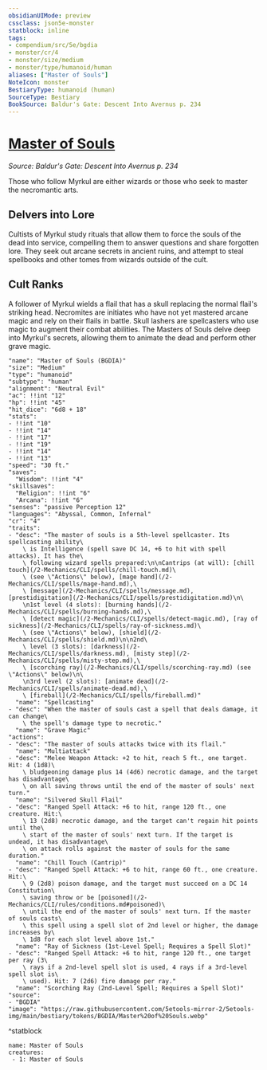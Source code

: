 ```yaml
---
obsidianUIMode: preview
cssclass: json5e-monster
statblock: inline
tags:
- compendium/src/5e/bgdia
- monster/cr/4
- monster/size/medium
- monster/type/humanoid/human
aliases: ["Master of Souls"]
NoteIcon: monster
BestiaryType: humanoid (human)
SourceType: Bestiary
BookSource: Baldur's Gate: Descent Into Avernus p. 234
---
```

# [Master of Souls](2-Mechanics\CLI\bestiary\humanoid/master-of-souls-bgdia.md)
*Source: Baldur's Gate: Descent Into Avernus p. 234*  

Those who follow Myrkul are either wizards or those who seek to master the necromantic arts.

## Delvers into Lore

Cultists of Myrkul study rituals that allow them to force the souls of the dead into service, compelling them to answer questions and share forgotten lore. They seek out arcane secrets in ancient ruins, and attempt to steal spellbooks and other tomes from wizards outside of the cult.

## Cult Ranks

A follower of Myrkul wields a flail that has a skull replacing the normal flail's striking head. Necromites are initiates who have not yet mastered arcane magic and rely on their flails in battle. Skull lashers are spellcasters who use magic to augment their combat abilities. The Masters of Souls delve deep into Myrkul's secrets, allowing them to animate the dead and perform other grave magic.

```statblock
"name": "Master of Souls (BGDIA)"
"size": "Medium"
"type": "humanoid"
"subtype": "human"
"alignment": "Neutral Evil"
"ac": !!int "12"
"hp": !!int "45"
"hit_dice": "6d8 + 18"
"stats":
- !!int "10"
- !!int "14"
- !!int "17"
- !!int "19"
- !!int "14"
- !!int "13"
"speed": "30 ft."
"saves":
  "Wisdom": !!int "4"
"skillsaves":
  "Religion": !!int "6"
  "Arcana": !!int "6"
"senses": "passive Perception 12"
"languages": "Abyssal, Common, Infernal"
"cr": "4"
"traits":
- "desc": "The master of souls is a 5th-level spellcaster. Its spellcasting ability\
    \ is Intelligence (spell save DC 14, +6 to hit with spell attacks). It has the\
    \ following wizard spells prepared:\n\nCantrips (at will): [chill touch](/2-Mechanics/CLI/spells/chill-touch.md)\
    \ (see \"Actions\" below), [mage hand](/2-Mechanics/CLI/spells/mage-hand.md),\
    \ [message](/2-Mechanics/CLI/spells/message.md), [prestidigitation](/2-Mechanics/CLI/spells/prestidigitation.md)\n\
    \n1st level (4 slots): [burning hands](/2-Mechanics/CLI/spells/burning-hands.md),\
    \ [detect magic](/2-Mechanics/CLI/spells/detect-magic.md), [ray of sickness](/2-Mechanics/CLI/spells/ray-of-sickness.md)\
    \ (see \"Actions\" below), [shield](/2-Mechanics/CLI/spells/shield.md)\n\n2nd\
    \ level (3 slots): [darkness](/2-Mechanics/CLI/spells/darkness.md), [misty step](/2-Mechanics/CLI/spells/misty-step.md),\
    \ [scorching ray](/2-Mechanics/CLI/spells/scorching-ray.md) (see \"Actions\" below)\n\
    \n3rd level (2 slots): [animate dead](/2-Mechanics/CLI/spells/animate-dead.md),\
    \ [fireball](/2-Mechanics/CLI/spells/fireball.md)"
  "name": "Spellcasting"
- "desc": "When the master of souls cast a spell that deals damage, it can change\
    \ the spell's damage type to necrotic."
  "name": "Grave Magic"
"actions":
- "desc": "The master of souls attacks twice with its flail."
  "name": "Multiattack"
- "desc": "Melee Weapon Attack: +2 to hit, reach 5 ft., one target. Hit: 4 (1d8)\
    \ bludgeoning damage plus 14 (4d6) necrotic damage, and the target has disadvantage\
    \ on all saving throws until the end of the master of souls' next turn."
  "name": "Silvered Skull Flail"
- "desc": "Ranged Spell Attack: +6 to hit, range 120 ft., one creature. Hit:\
    \ 13 (2d8) necrotic damage, and the target can't regain hit points until the\
    \ start of the master of souls' next turn. If the target is undead, it has disadvantage\
    \ on attack rolls against the master of souls for the same duration."
  "name": "Chill Touch (Cantrip)"
- "desc": "Ranged Spell Attack: +6 to hit, range 60 ft., one creature. Hit:\
    \ 9 (2d8) poison damage, and the target must succeed on a DC 14 Constitution\
    \ saving throw or be [poisoned](/2-Mechanics/CLI/rules/conditions.md#poisoned)\
    \ until the end of the master of souls' next turn. If the master of souls casts\
    \ this spell using a spell slot of 2nd level or higher, the damage increases by\
    \ 1d8 for each slot level above 1st."
  "name": "Ray of Sickness (1st-Level Spell; Requires a Spell Slot)"
- "desc": "Ranged Spell Attack: +6 to hit, range 120 ft., one target per ray (3\
    \ rays if a 2nd-level spell slot is used, 4 rays if a 3rd-level spell slot is\
    \ used). Hit: 7 (2d6) fire damage per ray."
  "name": "Scorching Ray (2nd-Level Spell; Requires a Spell Slot)"
"source":
- "BGDIA"
"image": "https://raw.githubusercontent.com/5etools-mirror-2/5etools-img/main/bestiary/tokens/BGDIA/Master%20of%20Souls.webp"
```
^statblock

```encounter-table
name: Master of Souls
creatures:
 - 1: Master of Souls
```
